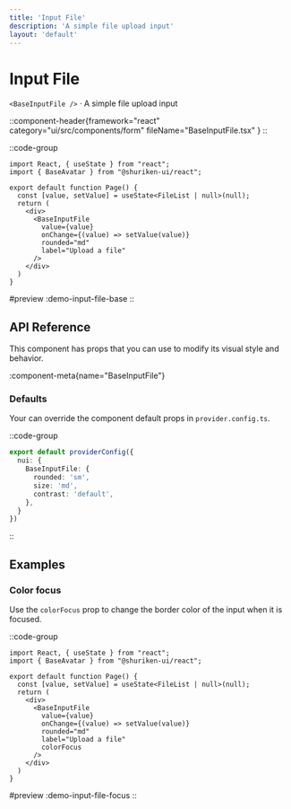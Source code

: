 ```yaml
---
title: 'Input File'
description: 'A simple file upload input'
layout: 'default'
---
```


# Input File

`<BaseInputFile />` · A simple file upload input

::component-header{framework="react" category="ui/src/components/form" fileName="BaseInputFile.tsx" }
::

::code-group
```tsx [DemoInputFileBase.tsx]
import React, { useState } from "react";
import { BaseAvatar } from "@shuriken-ui/react";

export default function Page() {
  const [value, setValue] = useState<FileList | null>(null);
  return (
    <div>
      <BaseInputFile 
        value={value} 
        onChange={(value) => setValue(value)} 
        rounded="md" 
        label="Upload a file" 
      />
    </div>
  )
}
```

#preview
:demo-input-file-base
::

## API Reference

This component has props that you can use to modify its visual style and behavior.

:component-meta{name="BaseInputFile"}

### Defaults

Your can override the component default props in `provider.config.ts`.

::code-group

```ts [provider.config.ts]
export default providerConfig({
  nui: {
    BaseInputFile: {
      rounded: 'sm',
      size: 'md',
      contrast: 'default',
    },
  }
})
```
::

## Examples

### Color focus

Use the `colorFocus` prop to change the border color of the input when it is focused.

::code-group
```tsx [DemoInputFileFocus.tsx]
import React, { useState } from "react";
import { BaseAvatar } from "@shuriken-ui/react";

export default function Page() {
  const [value, setValue] = useState<FileList | null>(null);
  return (
    <div>
      <BaseInputFile 
        value={value} 
        onChange={(value) => setValue(value)} 
        rounded="md" 
        label="Upload a file" 
        colorFocus
      />
    </div>
  )
}
```

#preview
:demo-input-file-focus
::